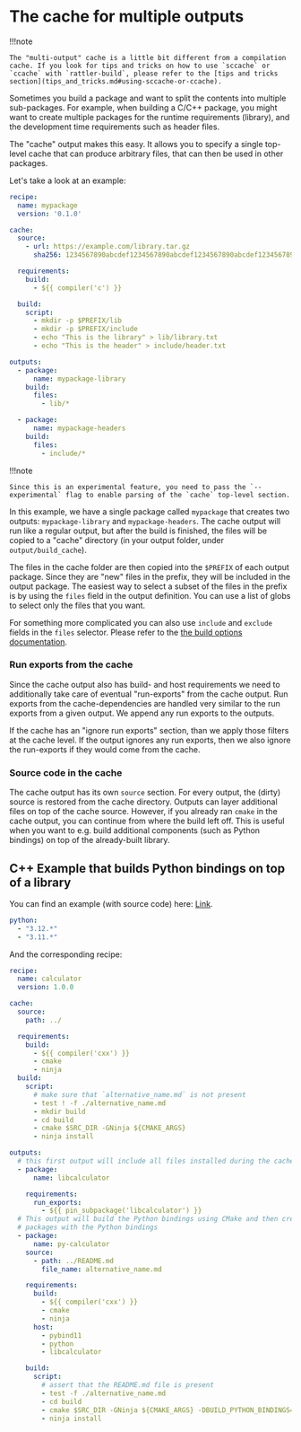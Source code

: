# The cache for multiple outputs

!!!note

    The "multi-output" cache is a little bit different from a compilation cache. If you look for tips and tricks on how to use `sccache` or `ccache` with `rattler-build`, please refer to the [tips and tricks section](tips_and_tricks.md#using-sccache-or-ccache).

Sometimes you build a package and want to split the contents into multiple sub-packages.
For example, when building a C/C++ package, you might want to create multiple packages for the
runtime requirements (library), and the development time requirements such as header files.

The "cache" output makes this easy. It allows you to specify a single top-level cache that can produce arbitrary
files, that can then be used in other packages.

Let's take a look at an example:

```yaml title="recipe.yaml"
recipe:
  name: mypackage
  version: '0.1.0'

cache:
  source:
    - url: https://example.com/library.tar.gz
      sha256: 1234567890abcdef1234567890abcdef1234567890abcdef1234567890abcdef

  requirements:
    build:
      - ${{ compiler('c') }}

  build:
    script:
      - mkdir -p $PREFIX/lib
      - mkdir -p $PREFIX/include
      - echo "This is the library" > lib/library.txt
      - echo "This is the header" > include/header.txt

outputs:
  - package:
      name: mypackage-library
    build:
      files:
        - lib/*

  - package:
      name: mypackage-headers
    build:
      files:
        - include/*
```

!!!note

    Since this is an experimental feature, you need to pass the `--experimental` flag to enable parsing of the `cache` top-level section.

In this example, we have a single package called `mypackage` that creates two outputs: `mypackage-library` and `mypackage-headers`.
The cache output will run like a regular output, but after the build is finished, the files will be copied to a "cache" directory (in your output folder, under `output/build_cache`).

The files in the cache folder are then copied into the `$PREFIX` of each output package. Since they are "new" files in the prefix, they will be included in the output package.
The easiest way to select a subset of the files in the prefix is by using the `files` field in the output definition.
You can use a list of globs to select only the files that you want.

For something more complicated you can also use `include` and `exclude` fields in the `files` selector. Please refer to the [the build options documentation](build_options.md#include-only-certain-files-in-the-package).

### Run exports from the cache

Since the cache output also has build- and host requirements we need to additionally take care of eventual "run-exports" from the cache output.
Run exports from the cache-dependencies are handled very similar to the run exports from a given output. We append any run exports to the outputs.

If the cache has an "ignore run exports" section, than we apply those filters at the cache level. If the output ignores any run exports, then we also ignore the run-exports if they would come from the cache.

### Source code in the cache

The cache output has its own `source` section. For every output, the (dirty) source is restored from the cache directory. Outputs can layer additional files on top of the cache source.
However, if you already ran `cmake` in the cache output, you can continue from where the build left off. This is useful when you want to e.g. build additional components (such as Python bindings) on top of the already-built library.


## C++ Example that builds Python bindings on top of a library

You can find an example (with source code) here: [Link](https://github.com/wolfv/rattler-build-cache-test/).

```yaml title="variants.yaml"
python:
  - "3.12.*"
  - "3.11.*"
```

And the corresponding recipe:

```yaml title="recipe.yaml"
recipe:
  name: calculator
  version: 1.0.0

cache:
  source:
    path: ../

  requirements:
    build:
      - ${{ compiler('cxx') }}
      - cmake
      - ninja
  build:
    script:
      # make sure that `alternative_name.md` is not present
      - test ! -f ./alternative_name.md
      - mkdir build
      - cd build
      - cmake $SRC_DIR -GNinja ${CMAKE_ARGS}
      - ninja install

outputs:
  # this first output will include all files installed during the cache build
  - package:
      name: libcalculator

    requirements:
      run_exports:
        - ${{ pin_subpackage('libcalculator') }}
  # This output will build the Python bindings using CMake and then create new
  # packages with the Python bindings
  - package:
      name: py-calculator
    source:
      - path: ../README.md
        file_name: alternative_name.md

    requirements:
      build:
        - ${{ compiler('cxx') }}
        - cmake
        - ninja
      host:
        - pybind11
        - python
        - libcalculator

    build:
      script:
        # assert that the README.md file is present
        - test -f ./alternative_name.md
        - cd build
        - cmake $SRC_DIR -GNinja ${CMAKE_ARGS} -DBUILD_PYTHON_BINDINGS=ON
        - ninja install
```
